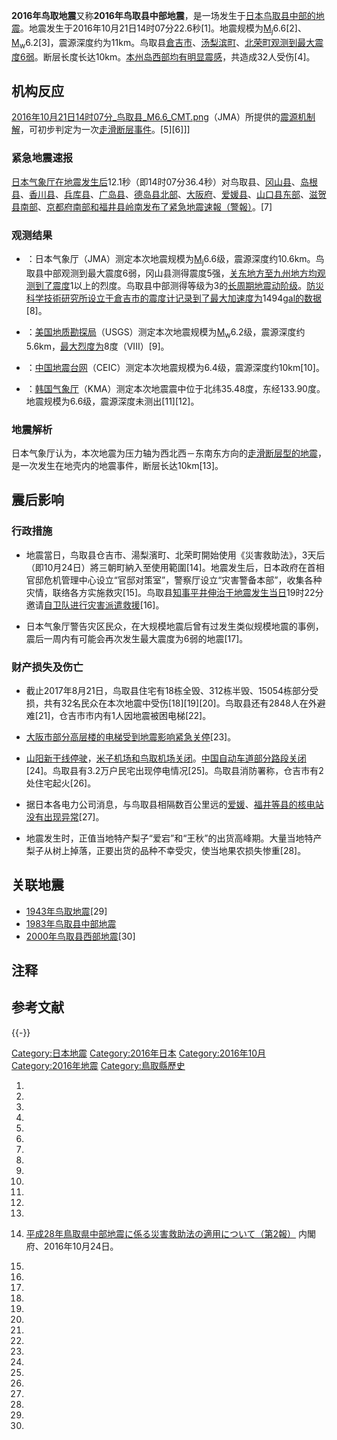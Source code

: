 **2016年鸟取地震**又称**2016年鸟取县中部地震**，是一场发生于[日本](../Page/日本.md "wikilink")[鸟取县中部的地震](https://zh.wikipedia.org/wiki/鸟取县 "wikilink")。地震发生于2016年10月21日14时07分22.6秒\[1\]。地震规模为[M<sub>j</sub>](https://zh.wikipedia.org/wiki/日本气象厅地震规模 "wikilink")6.6\[2\]、[M<sub>w</sub>](https://zh.wikipedia.org/wiki/矩震级 "wikilink")6.2\[3\]，震源深度约为11km。鸟取县[倉吉市](../Page/倉吉市.md "wikilink")、[汤梨滨町](https://zh.wikipedia.org/wiki/汤梨滨町 "wikilink")、[北荣町观测到](https://zh.wikipedia.org/wiki/北荣町 "wikilink")[最大震度6弱](https://zh.wikipedia.org/wiki/日本气象厅震度等级 "wikilink")。断层长度长达10km。[本州岛西部均有明显震感](https://zh.wikipedia.org/wiki/本州岛 "wikilink")，共造成32人受伤\[4\]。

## 机构反应

[2016年10月21日14时07分_鸟取县_M6.6_CMT.png](https://zh.wikipedia.org/wiki/File:2016年10月21日14时07分_鸟取县_M6.6_CMT.png "fig:2016年10月21日14时07分_鸟取县_M6.6_CMT.png")（JMA）所提供的[震源机制解](../Page/震源机制解.md "wikilink")，可初步判定为一次[走滑断层事件](https://zh.wikipedia.org/wiki/走滑断层 "wikilink")。\[5\]\[6\]\]\]

### 紧急地震速报

[日本气象厅在地震发生后](https://zh.wikipedia.org/wiki/日本气象厅 "wikilink")12.1秒（即14时07分36.4秒）对鸟取县、[冈山县](https://zh.wikipedia.org/wiki/冈山县 "wikilink")、[岛根县](../Page/岛根县.md "wikilink")、[香川县](../Page/香川县.md "wikilink")、[兵库县](../Page/兵库县.md "wikilink")、[广岛县](https://zh.wikipedia.org/wiki/广岛县 "wikilink")、[德岛县北部](../Page/德岛县.md "wikilink")、[大阪府](https://zh.wikipedia.org/wiki/大阪府 "wikilink")、[爱媛县](../Page/爱媛县.md "wikilink")、[山口县东部](../Page/山口县.md "wikilink")、[滋贺县南部](../Page/滋贺县.md "wikilink")、[京都府南部和](https://zh.wikipedia.org/wiki/京都府 "wikilink")[福井县岭南发布了](https://zh.wikipedia.org/wiki/福井县 "wikilink")[紧急地震速報（警報）](../Page/紧急地震速报.md "wikilink")。\[7\]

### 观测结果

  - ：日本气象厅（JMA）测定本次地震规模为[M<sub>j</sub>](https://zh.wikipedia.org/wiki/日本气象厅地震规模 "wikilink")6.6级，震源深度约10.6km。鸟取县中部观测到最大震度6弱，冈山县测得震度5强，[关东地方至](https://zh.wikipedia.org/wiki/关东地方 "wikilink")[九州地方均观测到了震度](https://zh.wikipedia.org/wiki/九州地方 "wikilink")1以上的烈度。鸟取县中部测得等级为3的[长周期地震动阶级](https://zh.wikipedia.org/wiki/长周期地震动阶级 "wikilink")。[防災科学技術研究所设立于倉吉市的震度计记录到了最大加速度为](https://zh.wikipedia.org/wiki/防災科学技術研究所 "wikilink")1494[gal的数据](../Page/伽.md "wikilink")\[8\]。

<!-- end list -->

  - ：[美国地质勘探局](https://zh.wikipedia.org/wiki/美国地质勘探局 "wikilink")（USGS）测定本次地震规模为[M<sub>w</sub>](https://zh.wikipedia.org/wiki/矩震级 "wikilink")6.2级，震源深度约5.6km，[最大烈度为](https://zh.wikipedia.org/wiki/麦加利地震烈度 "wikilink")8度（VIII）\[9\]。

<!-- end list -->

  - ：[中国地震台网](../Page/中国地震台网.md "wikilink")（CEIC）测定本次地震规模为6.4级，震源深度约10km\[10\]。

<!-- end list -->

  - ：[韩国气象厅](https://zh.wikipedia.org/wiki/韩国气象厅 "wikilink")（KMA）测定本次地震震中位于北纬35.48度，东经133.90度。地震规模为6.6级，震源深度未测出\[11\]\[12\]。

### 地震解析

日本气象厅认为，本次地震为压力轴为西北西－东南东方向的[走滑断层型的地震](https://zh.wikipedia.org/wiki/走滑断层 "wikilink")，是一次发生在地壳内的地震事件，断层长达10km\[13\]。

## 震后影响

### 行政措施

  - 地震當日，鸟取县仓吉市、湯梨濱町、北荣町開始使用《災害救助法》，3天后（即10月24日）將三朝町納入至使用範圍\[14\]。地震发生后，日本政府在首相官邸危机管理中心设立“官邸对策室”，警察厅设立“灾害警备本部”，收集各种灾情，联络各方实施救灾\[15\]。鸟取县[知事](../Page/知事.md "wikilink")[平井伸治于地震发生当日](https://zh.wikipedia.org/wiki/平井伸治 "wikilink")19时22分邀请[自卫队进行灾害派遣救援](../Page/自卫队.md "wikilink")\[16\]。

<!-- end list -->

  - 日本气象厅警告灾区民众，在大规模地震后曾有过发生类似规模地震的事例，震后一周内有可能会再次发生最大震度为6弱的地震\[17\]。

### 财产损失及伤亡

  - 截止2017年8月21日，鸟取县住宅有18栋全毁、312栋半毁、15054栋部分受损，共有32名民众在本次地震中受伤\[18\]\[19\]\[20\]。鸟取县还有2848人在外避难\[21\]，仓吉市市内有1人因地震被困电梯\[22\]。

<!-- end list -->

  - [大阪市部分高层楼的电梯受到地震影响紧急关停](../Page/大阪市.md "wikilink")\[23\]。

<!-- end list -->

  - [山阳新干线停驶](https://zh.wikipedia.org/wiki/山阳新干线 "wikilink")，[米子机场和](https://zh.wikipedia.org/wiki/米子机场 "wikilink")[鸟取机场关闭](https://zh.wikipedia.org/wiki/鸟取机场 "wikilink")。[中国自动车道部分路段关闭](https://zh.wikipedia.org/wiki/中国自动车道 "wikilink")\[24\]。鸟取县有3.2万户民宅出现停电情况\[25\]。鸟取县消防署称，仓吉市有2处住宅起火\[26\]。

<!-- end list -->

  - 据日本各电力公司消息，与鸟取县相隔数百公里远的[爱媛](../Page/爱媛县.md "wikilink")、[福井等县的核电站没有出现异常](https://zh.wikipedia.org/wiki/福井县 "wikilink")\[27\]。

<!-- end list -->

  - 地震发生时，正值当地特产梨子“爱宕”和“王秋”的出货高峰期。大量当地特产梨子从树上掉落，正要出货的品种不幸受灾，使当地果农损失惨重\[28\]。

## 关联地震

  - [1943年鸟取地震](../Page/1943年鸟取地震.md "wikilink")\[29\]
  - [1983年鸟取县中部地震](https://zh.wikipedia.org/wiki/1983年鸟取县中部地震 "wikilink")
  - [2000年鸟取县西部地震](https://zh.wikipedia.org/wiki/2000年鸟取县西部地震 "wikilink")\[30\]

## 注释

## 参考文献

{{-}}

[Category:日本地震](https://zh.wikipedia.org/wiki/Category:日本地震 "wikilink")
[Category:2016年日本](https://zh.wikipedia.org/wiki/Category:2016年日本 "wikilink")
[Category:2016年10月](https://zh.wikipedia.org/wiki/Category:2016年10月 "wikilink")
[Category:2016年地震](https://zh.wikipedia.org/wiki/Category:2016年地震 "wikilink")
[Category:鳥取縣歷史](https://zh.wikipedia.org/wiki/Category:鳥取縣歷史 "wikilink")

1.
2.
3.
4.
5.
6.

7.

8.

9.
10.

11.

12.

13.
14. [平成28年鳥取県中部地震に係る災害救助法の適用について（第2報）](http://www.bousai.go.jp/kohou/oshirase/pdf/20161024_01kisya.pdf)
    内閣府、2016年10月24日。

15.

16.

17.
18.
19.

20.

21.

22.

23.

24.

25.
26.
27.
28.

29.

30.